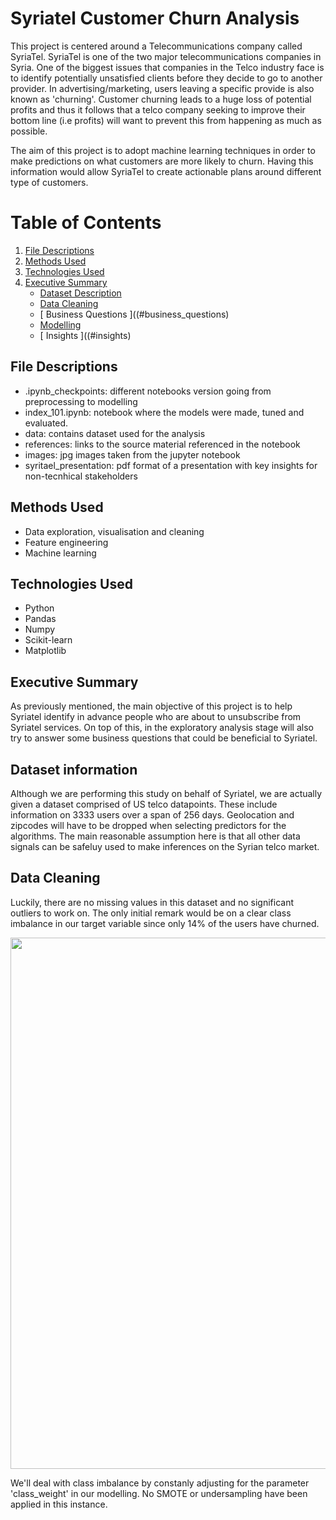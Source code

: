 # Syriatel Customer Churn Analysis


This project is centered around a Telecommunications company called SyriaTel. SyriaTel is one of the two major telecommunications companies in Syria. One of the biggest issues that companies in the Telco industry face is to identify potentially unsatisfied clients before they decide to go to another provider. In advertising/marketing, users leaving a specific provide is also known as 'churning'. Customer churning leads to a huge loss of potential profits and thus it follows that a telco company seeking to improve their bottom line (i.e profits) will want to prevent this from happening as much as possible.

The aim of this project is to adopt machine learning techniques in order to make predictions on what customers are more likely to churn. Having this information would allow SyriaTel to create actionable plans around different type of customers.

# Table of Contents

1. [ File Descriptions ](#file_description)
2. [ Methods Used ](#methods_used)
3. [ Technologies Used ](#technologies_used)
4. [ Executive Summary ](#executive_summary)
    * [ Dataset Description ](#dataset_info)
    * [ Data Cleaning ](#data_cleaning)
    * [ Business Questions ]((#business_questions)
    * [ Modelling ](#modelling)
    * [ Insights ]((#insights)
  


<a name="file_description"></a>
## File Descriptions
- .ipynb_checkpoints: different notebooks version going from preprocessing to modelling
- index_101.ipynb: notebook where the models were made, tuned and evaluated.
- data: contains dataset used for the analysis
- references: links to the source material referenced in the notebook
- images: jpg images taken from the jupyter notebook
- syritael_presentation: pdf format of a presentation with key insights for non-tecnhical stakeholders

<a name="methods_used"></a>
## Methods Used
- Data exploration, visualisation and cleaning
- Feature engineering
- Machine learning

<a name="technologies_used"></a>
## Technologies Used
- Python
- Pandas
- Numpy
- Scikit-learn
- Matplotlib

<a name="executive_summary"></a>
## Executive Summary
As previously mentioned, the main objective of this project is to help Syriatel identify in advance people who are about to unsubscribe from Syriatel services. On top of this, in the exploratory analysis stage will also try to answer some business questions that could be beneficial to Syriatel.


<a name="dataset_info"></a>
## Dataset information
Although we are performing this study on behalf of Syriatel, we are actually given a dataset comprised of US telco datapoints. These include information on 3333 users over a span of 256 days. Geolocation and zipcodes will have to be dropped when selecting predictors for the algorithms. The main reasonable assumption here is that all other data signals can be safeluy used to make inferences on the Syrian telco market. 

<a name="data_cleaning"></a>
## Data Cleaning

Luckily, there are no missing values in this dataset and no significant outliers to work on. The only initial remark would be on a clear class imbalance in our target variable since only 14% of the users have churned.

<p align="center">
  <img src="https://github.com/matteomm/syriatel_customerchurn_project/tree/master/images/class_imbalance.png" width=850>
</p>

We'll deal with class imbalance by constanly adjusting for the parameter 'class_weight' in our modelling. No SMOTE or undersampling have been applied in this instance.




